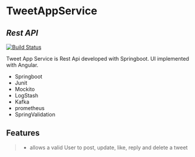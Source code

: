 # TweetAppService
## _Rest API_
[![Build Status](https://travis-ci.org/joemccann/dillinger.svg?branch=master)](https://github.com/SoumyaKadadi/TweetAppService)

Tweet App Service is Rest Api developed with Springboot. UI implemented with Angular.

- Springboot
- Junit 
- Mockito 
- LogStash
- Kafka 
- prometheus 
- SpringValidation 

## Features
>- allows a valid User to post, update, like, reply and delete a tweet
